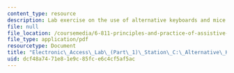 ```yaml
---
content_type: resource
description: Lab exercise on the use of alternative keyboards and mice.
file: null
file_location: /coursemedia/6-811-principles-and-practice-of-assistive-technology-fall-2014/dcf48a7471e81e9c85fce6c4cf5af5ac_MIT6_811F14_KeyboardMice.pdf
file_type: application/pdf
resourcetype: Document
title: "Electronic\_Access\_Lab\_(Part\_1)\_Station\_C:\_Alternative\_Keyboard/Mice"
uid: dcf48a74-71e8-1e9c-85fc-e6c4cf5af5ac
---
```

